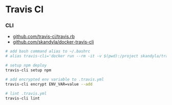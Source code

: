 # Travis CI

### CLI

- [github.com/travis-ci/travis.rb](https://github.com/travis-ci/travis.rb)
- [github.com/skandyla/docker-travis-cli](https://github.com/skandyla/docker-travis-cli)

```bash
# add bash command alias to ~/.bashrc
# alias travis-cli='docker run --rm -it -v $(pwd):/project skandyla/travis-cli'

# setup npm deploy
travis-cli setup npm

# add encrypted env variable to .travis.yml
travis-cli encrypt ENV_VAR=value --add

# lint .travis.yml
travis-cli lint
```
